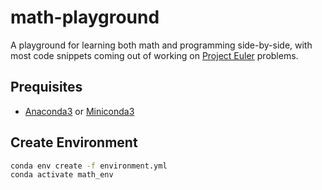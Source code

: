 # math-playground

A playground for learning both math and programming side-by-side, with most
code snippets coming out of working on
[Project Euler](https://projecteuler.net/) problems.

## Prequisites

- [Anaconda3](https://www.anaconda.com/download/#macos) or
[Miniconda3](https://conda.io/miniconda.html)

## Create Environment

```bash
conda env create -f environment.yml
conda activate math_env
```
